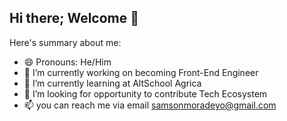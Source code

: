 ## Hi there; Welcome 👋 

<!--
**psalmotee/psalmotee** is a ✨ _special_ ✨ repository because its `README.md` (this file) appears on your GitHub profile.

Here are some ideas to get you started:

- 🔭 I’m currently working on ...
- 🌱 I’m currently learning ...
- 👯 I’m looking to collaborate on ...
- 🤔 I’m looking for help with ...
- 💬 Ask me about ...
- 📫 How to reach me: ...
- 😄 Pronouns: ...
- ⚡ Fun fact: ...
-->

Here's summary about me:
- 😄 Pronouns: He/Him
- 🔭 I’m currently working on becoming Front-End Engineer
- 🌱 I’m currently learning at AltSchool Agrica
- 👯 I’m looking for opportunity to contribute Tech Ecosystem
- 📫 you can reach me via email samsonmoradeyo@gmail.com
